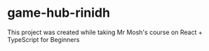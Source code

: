 # game-hub-rinidh

This project was created while taking Mr Mosh's course on React + TypeScript for Beginners
